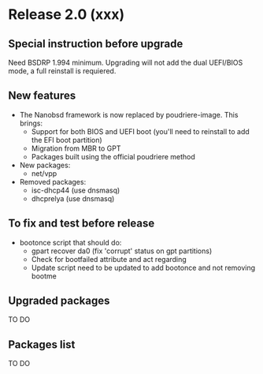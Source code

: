 # Release 2.0 (xxx)

## Special instruction before upgrade
Need BSDRP 1.994 minimum.
Upgrading will not add the dual UEFI/BIOS mode, a full reinstall is requiered.

## New features
* The Nanobsd framework is now replaced by poudriere-image. This brings:
  * Support for both BIOS and UEFI boot (you'll need to reinstall to add the EFI boot partition)
  * Migration from MBR to GPT
  * Packages built using the official poudriere method
* New packages:
  * net/vpp
* Removed packages:
  * isc-dhcp44 (use dnsmasq)
  * dhcprelya (use dnsmasq)

## To fix and test before release
* bootonce script that should do:
  * gpart recover da0 (fix 'corrupt' status on gpt partitions)
  * Check for bootfailed attribute and act regarding
  * Update script need to be updated to add bootonce and not removing bootme

## Upgraded packages

TO DO

## Packages list

TO DO
